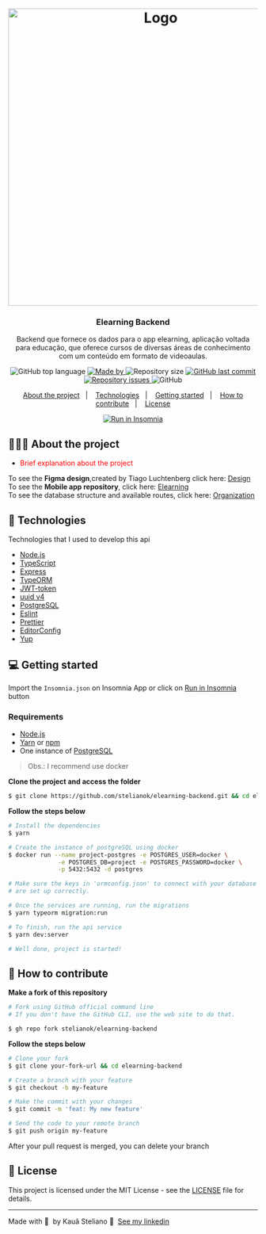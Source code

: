 
<h1 align="center">
<img alt="Logo" src="https://i.imgur.com/xZ1xKBr.png" width="600px" /> 
</h1>

<h3 align="center">
  Elearning Backend
</h3>

<p align="center">
  Backend que fornece os dados para o app elearning, aplicação voltada para educação, que oferece cursos de diversas áreas de conhecimento com um conteúdo em formato de videoaulas.
</p>

<p align="center">
  <img alt="GitHub top language" src="https://img.shields.io/github/languages/top/stelianok/elearning-backend">

  <a href="https://www.linkedin.com/in/kauã-steliano/">
    <img alt="Made by" src="https://img.shields.io/badge/made%20by-Kauã%20Steliano-gree">
  </a>
  
  <img alt="Repository size" src="https://img.shields.io/github/repo-size/stelianok/elearning-backend">
  
  <a href="https://github.com/EliasGcf/readme-template/commits/master">
    <img alt="GitHub last commit" src="https://img.shields.io/github/last-commit/stelianok/elearning-backend">
  </a>
  
  <a href="https://github.com/EliasGcf/readme-template/issues">
    <img alt="Repository issues" src="https://img.shields.io/github/issues/stelianok/elearning-backend">
  </a>
  
  <img alt="GitHub" src="https://img.shields.io/github/license/stelianok/elearning-backend">
</p>

<p align="center">
  <a href="#-about-the-project">About the project</a>&nbsp;&nbsp;&nbsp;|&nbsp;&nbsp;&nbsp;
  <a href="#-technologies">Technologies</a>&nbsp;&nbsp;&nbsp;|&nbsp;&nbsp;&nbsp;
  <a href="#-getting-started">Getting started</a>&nbsp;&nbsp;&nbsp;|&nbsp;&nbsp;&nbsp;
  <a href="#-how-to-contribute">How to contribute</a>&nbsp;&nbsp;&nbsp;|&nbsp;&nbsp;&nbsp;
  <a href="#-license">License</a>
</p>

<p id="insomniaButton" align="center">
  <a href="" target="_blank"><img src="https://insomnia.rest/images/run.svg" alt="Run in Insomnia"></a>
</p>

## 👨🏻‍💻 About the project

- <p style="color: red;">Brief explanation about the project</p>

To see the **Figma design**,created by Tiago Luchtenberg click here: [Design](https://www.figma.com/file/JwNEWWRIIZ0cHVrNM84Iih/e-learning-Copy?node-id=0%3A1)</br>
To see the **Mobile app repository**, click here: [Elearning](https://github.com/stelianok/elearningApp)</br>
To see the database structure and available routes, click here: [Organization](https://github.com/stelianok/elearning-backend/blob/main/Organization.md)

## 🚀 Technologies

Technologies that I used to develop this api

- [Node.js](https://nodejs.org/en/)
- [TypeScript](https://www.typescriptlang.org/)
- [Express](https://expressjs.com/pt-br/)
- [TypeORM](https://typeorm.io/#/)
- [JWT-token](https://jwt.io/)
- [uuid v4](https://github.com/thenativeweb/uuidv4/)
- [PostgreSQL](https://www.postgresql.org/)
- [Eslint](https://eslint.org/)
- [Prettier](https://prettier.io/)
- [EditorConfig](https://editorconfig.org/)
- [Yup](https://www.npmjs.com/package/yup)


## 💻 Getting started

Import the `Insomnia.json` on Insomnia App or click on [Run in Insomnia](#insomniaButton) button

### Requirements

- [Node.js](https://nodejs.org/en/)
- [Yarn](https://classic.yarnpkg.com/) or [npm](https://www.npmjs.com/)
- One instance of [PostgreSQL](https://www.postgresql.org/)

> Obs.: I recommend use docker

**Clone the project and access the folder**

```bash
$ git clone https://github.com/stelianok/elearning-backend.git && cd elearning-backend
```

**Follow the steps below**

```bash
# Install the dependencies
$ yarn

# Create the instance of postgreSQL using docker
$ docker run --name project-postgres -e POSTGRES_USER=docker \
              -e POSTGRES_DB=project -e POSTGRES_PASSWORD=docker \
              -p 5432:5432 -d postgres

# Make sure the keys in 'ormconfig.json' to connect with your database
# are set up correctly.

# Once the services are running, run the migrations
$ yarn typeorm migration:run

# To finish, run the api service
$ yarn dev:server

# Well done, project is started!
```

## 🤔 How to contribute

**Make a fork of this repository**

```bash
# Fork using GitHub official command line
# If you don't have the GitHub CLI, use the web site to do that.

$ gh repo fork stelianok/elearning-backend
```

**Follow the steps below**

```bash
# Clone your fork
$ git clone your-fork-url && cd elearning-backend

# Create a branch with your feature
$ git checkout -b my-feature

# Make the commit with your changes
$ git commit -m 'feat: My new feature'

# Send the code to your remote branch
$ git push origin my-feature
```

After your pull request is merged, you can delete your branch

## 📝 License

This project is licensed under the MIT License - see the [LICENSE](LICENSE) file for details.

---

Made with 💜 &nbsp;by Kauã Steliano 👋 &nbsp;[See my linkedin](https://www.linkedin.com/in/kauã-steliano/)
